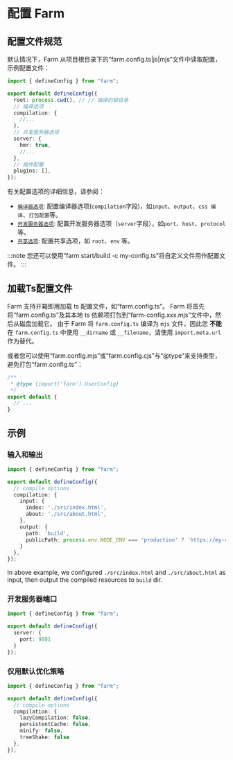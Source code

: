 # 配置 Farm

## 配置文件规范
默认情况下，Farm 从项目根目录下的“farm.config.ts|js|mjs”文件中读取配置，示例配置文件：

```ts title="farm.config.ts" {5-7}
import { defineConfig } from "farm";

export default defineConfig({
  root: process.cwd(), // // 编译的根目录
  // 编译选项
  compilation: {
    //...
  },
  // 开发服务器选项
  server: {
    hmr: true,
    //...
  },
  // 插件配置
  plugins: [],
});
```

有关配置选项的详细信息，请参阅：
* [`编译器选项`](/docs/config/compilation-options): 配置编译器选项(`compilation`字段)，如`input`、`output`、`css 编译`、`打包配置`等。
* [`开发服务器选项`](/docs/config/dev-server): 配置开发服务器选项（`server`字段），如`port`、`host`、`protocol`等。
* [`共享选项`](/docs/config/shared): 配置共享选项，如 `root`、`env` 等。

:::note
您还可以使用“farm start/build -c my-config.ts”将自定义文件用作配置文件。
:::

## 加载Ts配置文件
Farm 支持开箱即用加载 ts 配置文件，如“farm.config.ts”。 Farm 将首先将“farm.config.ts”及其本地 ts 依赖项打包到“farm-config.xxx.mjs”文件中，然后从磁盘加载它。 由于 Farm 将 `farm.config.ts` 编译为 `mjs` 文件，因此您 **不能** 在 `farm.config.ts` 中使用 `__dirname` 或 `__filename`，请使用 `import.meta.url` 作为替代。

或者您可以使用“farm.config.mjs”或“farm.config.cjs”与“@type”来支持类型，避免打包“farm.config.ts”：

```js title="farm.config.mjs"
/**
 * @type {import('farm').UserConfig}
 */
export default {
  // ...
}
```

## 示例
### 输入和输出
```ts title="farm.config.ts" {5-7}
import { defineConfig } from "farm";

export default defineConfig({
  // compile options
  compilation: {
    input: {
      index: './src/index.html',
      about: './src/about.html',
    },
    output: {
      path: 'build',
      publicPath: process.env.NODE_ENV === 'production' ? 'https://my-cdn.com' : '/'
    }
  },
});
```

In above example, we configured `./src/index.html` and `./src/about.html` as input, then output the compiled resources to `build` dir.

### 开发服务器端口

```ts title="farm.config.ts" {5-7}
import { defineConfig } from "farm";

export default defineConfig({
  server: {
    port: 9801
  }
});
```

### 仅用默认优化策略
```ts title="farm.config.ts" {5-7}
import { defineConfig } from "farm";

export default defineConfig({
  // compile options
  compilation: {
    lazyCompilation: false,
    persistentCache: false,
    minify: false,
    treeShake: false
  },
});
```

